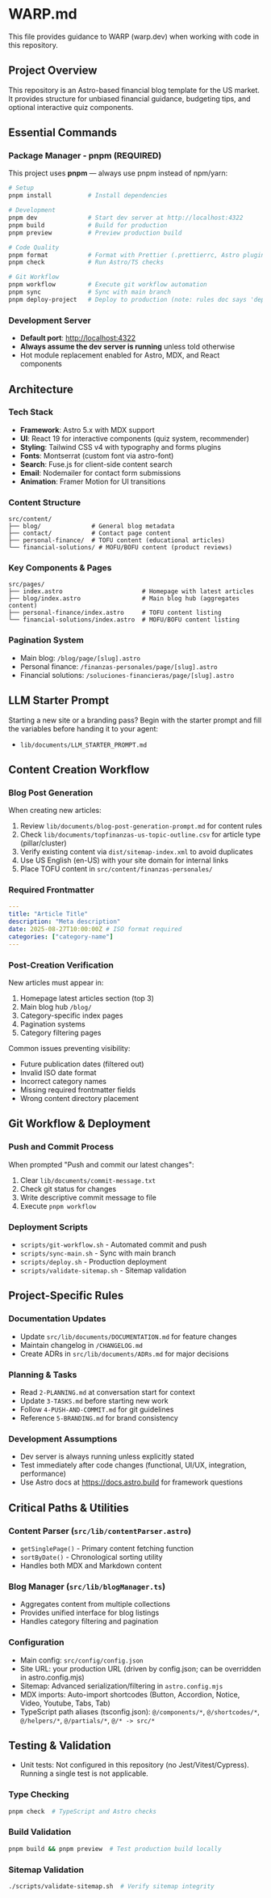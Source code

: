 # WARP.md

This file provides guidance to WARP (warp.dev) when working with code in this repository.

## Project Overview

This repository is an Astro-based financial blog template for the US market. It provides structure for unbiased financial guidance, budgeting tips, and optional interactive quiz components.

## Essential Commands

### Package Manager - pnpm (REQUIRED)

This project uses **pnpm** — always use pnpm instead of npm/yarn:

```bash
# Setup
pnpm install          # Install dependencies

# Development
pnpm dev              # Start dev server at http://localhost:4322
pnpm build            # Build for production
pnpm preview          # Preview production build

# Code Quality
pnpm format           # Format with Prettier (.prettierrc, Astro plugin)
pnpm check            # Run Astro/TS checks

# Git Workflow
pnpm workflow         # Execute git workflow automation
pnpm sync             # Sync with main branch
pnpm deploy-project   # Deploy to production (note: rules doc says 'deploy', script here is 'deploy-project')
```

### Development Server

- **Default port**: <http://localhost:4322>
- **Always assume the dev server is running** unless told otherwise
- Hot module replacement enabled for Astro, MDX, and React components

## Architecture

### Tech Stack

- **Framework**: Astro 5.x with MDX support
- **UI**: React 19 for interactive components (quiz system, recommender)
- **Styling**: Tailwind CSS v4 with typography and forms plugins
- **Fonts**: Montserrat (custom font via astro-font)
- **Search**: Fuse.js for client-side content search
- **Email**: Nodemailer for contact form submissions
- **Animation**: Framer Motion for UI transitions

### Content Structure

```mermaid
src/content/
├── blog/              # General blog metadata
├── contact/           # Contact page content
├── personal-finance/  # TOFU content (educational articles)
└── financial-solutions/ # MOFU/BOFU content (product reviews)
```

### Key Components & Pages

```mermaid
src/pages/
├── index.astro                      # Homepage with latest articles
├── blog/index.astro                 # Main blog hub (aggregates content)
├── personal-finance/index.astro     # TOFU content listing
└── financial-solutions/index.astro  # MOFU/BOFU content listing
```

### Pagination System

- Main blog: `/blog/page/[slug].astro`
- Personal finance: `/finanzas-personales/page/[slug].astro`
- Financial solutions: `/soluciones-financieras/page/[slug].astro`

## LLM Starter Prompt

Starting a new site or a branding pass? Begin with the starter prompt and fill the variables before handing it to your agent:

- `lib/documents/LLM_STARTER_PROMPT.md`

## Content Creation Workflow

### Blog Post Generation

When creating new articles:

1. Review `lib/documents/blog-post-generation-prompt.md` for content rules
2. Check `lib/documents/topfinanzas-us-topic-outline.csv` for article type (pillar/cluster)
3. Verify existing content via `dist/sitemap-index.xml` to avoid duplicates
4. Use US English (en-US) with your site domain for internal links
5. Place TOFU content in `src/content/finanzas-personales/`

### Required Frontmatter

```yaml
---
title: "Article Title"
description: "Meta description"
date: 2025-08-27T10:00:00Z # ISO format required
categories: ["category-name"]
---
```

### Post-Creation Verification

New articles must appear in:

1. Homepage latest articles section (top 3)
2. Main blog hub `/blog/`
3. Category-specific index pages
4. Pagination systems
5. Category filtering pages

Common issues preventing visibility:

- Future publication dates (filtered out)
- Invalid ISO date format
- Incorrect category names
- Missing required frontmatter fields
- Wrong content directory placement

## Git Workflow & Deployment

### Push and Commit Process

When prompted "Push and commit our latest changes":

1. Clear `lib/documents/commit-message.txt`
2. Check git status for changes
3. Write descriptive commit message to file
4. Execute `pnpm workflow`

### Deployment Scripts

- `scripts/git-workflow.sh` - Automated commit and push
- `scripts/sync-main.sh` - Sync with main branch
- `scripts/deploy.sh` - Production deployment
- `scripts/validate-sitemap.sh` - Sitemap validation

## Project-Specific Rules

### Documentation Updates

- Update `src/lib/documents/DOCUMENTATION.md` for feature changes
- Maintain changelog in `/CHANGELOG.md`
- Create ADRs in `src/lib/documents/ADRs.md` for major decisions

### Planning & Tasks

- Read `2-PLANNING.md` at conversation start for context
- Update `3-TASKS.md` before starting new work
- Follow `4-PUSH-AND-COMMIT.md` for git guidelines
- Reference `5-BRANDING.md` for brand consistency

### Development Assumptions

- Dev server is always running unless explicitly stated
- Test immediately after code changes (functional, UI/UX, integration, performance)
- Use Astro docs at <https://docs.astro.build> for framework questions

## Critical Paths & Utilities

### Content Parser (`src/lib/contentParser.astro`)

- `getSinglePage()` - Primary content fetching function
- `sortByDate()` - Chronological sorting utility
- Handles both MDX and Markdown content

### Blog Manager (`src/lib/blogManager.ts`)

- Aggregates content from multiple collections
- Provides unified interface for blog listings
- Handles category filtering and pagination

### Configuration

- Main config: `src/config/config.json`
- Site URL: your production URL (driven by config.json; can be overridden in astro.config.mjs)
- Sitemap: Advanced serialization/filtering in `astro.config.mjs`
- MDX imports: Auto-import shortcodes (Button, Accordion, Notice, Video, Youtube, Tabs, Tab)
- TypeScript path aliases (tsconfig.json): `@/components/*`, `@/shortcodes/*`, `@/helpers/*`, `@/partials/*`, `@/* -> src/*`

## Testing & Validation

- Unit tests: Not configured in this repository (no Jest/Vitest/Cypress). Running a single test is not applicable.

### Type Checking

```bash
pnpm check  # TypeScript and Astro checks
```

### Build Validation

```bash
pnpm build && pnpm preview  # Test production build locally
```

### Sitemap Validation

```bash
./scripts/validate-sitemap.sh  # Verify sitemap integrity
```

